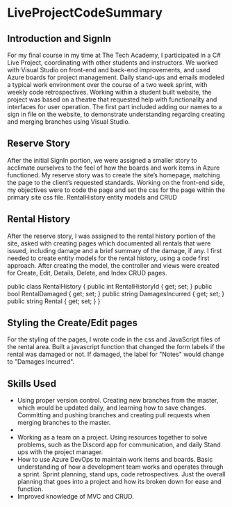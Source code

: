 # LiveProjectCodeSummary

<h2>Introduction and SignIn</h2>

For my final course in my time at The Tech Academy, I participated in a C# Live Project, coordinating with other students and instructors. We worked with Visual Studio on front-end and back-end improvements, and used Azure boards for project management. Daily stand-ups and emails modeled a typical work environment over the course of a two week sprint, with weekly code retrospectives. Working within a student built website, the project was based on a theatre that requested help with functionality and interfaces for user operation. The first part included adding our names to a sign in file on the website, to demonstrate understanding regarding creating and merging branches using Visual Studio.

<h2>Reserve Story</h2>

After the initial SignIn portion, we were assigned a smaller story to acclimate ourselves to the feel of how the boards and work items in Azure functioned. My reserve story was to create the site’s homepage, matching the page to the client’s requested standards. Working on the front-end side, my objectives were to code the page and set the css for the page within the primary site css file.
RentalHistory entity models and CRUD

<h2>Rental History</h2>

After the reserve story, I was assigned to the rental history portion of the site, asked with creating pages which documented all rentals that were issued, including damage and a brief summary of the damage, if any. I first needed to create entity models for the rental history, using a code first approach. After creating the model, the controller and views were created for Create, Edit, Details, Delete, and Index CRUD pages.

public class RentalHistory
  {
      public int RentalHistoryId { get; set; }
      public bool RentalDamaged { get; set; }
      public string DamagesIncurred { get; set; }
      public string Rental { get; set; }
  }
 
 
<h2> Styling the Create/Edit pages </h2>
For the styling of the pages, I wrote code in the css and JavaScript files of the rental area. Built a javascript function that changed the form labels if the rental was damaged or not. If damaged, the label for "Notes" would change to "Damages Incurred".

<h2>Skills Used</h2>
<ul>
    <li>Using proper version control. Creating new branches from the master, which would be updated daily, and learning how to save changes. Committing and pushing branches and creating pull requests when merging branches to the master.<li>
    <li>Working as a team on a project. Using resources together to solve problems, such as the Discord app for communication, and daily Stand ups with the project manager.</li>
    <li>How to use Azure DevOps to maintain work items and boards.
    Basic understanding of how a development team works and operates through a sprint. Sprint planning, stand ups, code retrospectives. Just the overall planning that goes into a project and how its broken down for ease and function.</li>
    <li>Improved knowledge of MVC and CRUD.</li>
